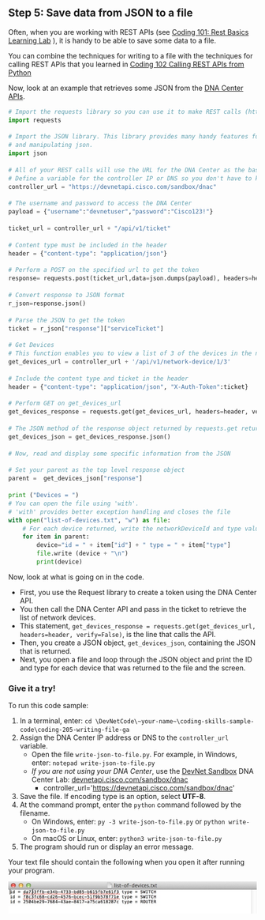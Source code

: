 ## Step 5: Save data from JSON to a file
Often, when you are working with REST APIs (see [Coding 101: Rest Basics Learning Lab](/lab/coding-101-rest-basics-ga/step/1) ), it is handy to be able to save some data to a file.

You can combine the techniques for writing to a file with the techniques for calling REST APIs that you learned in [Coding 102 Calling REST APIs from Python](/lab/coding-102-rest-python-ga/step/1)

Now, look at an example that retrieves some JSON from the [DNA Center APIs](https://developer.cisco.com/site/dna-center-rest-api/).

```python
# Import the requests library so you can use it to make REST calls (https://docs.python-requests.org/en/latest/index.html)
import requests

# Import the JSON library. This library provides many handy features for formatting, displaying
# and manipulating json.
import json

# All of your REST calls will use the URL for the DNA Center as the base URL
# Define a variable for the controller IP or DNS so you don't have to keep entering it
controller_url = "https://devnetapi.cisco.com/sandbox/dnac"

# The username and password to access the DNA Center
payload = {"username":"devnetuser","password":"Cisco123!"}

ticket_url = controller_url + "/api/v1/ticket"

# Content type must be included in the header
header = {"content-type": "application/json"}

# Perform a POST on the specified url to get the token
response= requests.post(ticket_url,data=json.dumps(payload), headers=header, verify=False)

# Convert response to JSON format
r_json=response.json()

# Parse the JSON to get the token
ticket = r_json["response"]["serviceTicket"]

# Get Devices
# This function enables you to view a list of 3 of the devices in the network(routers and switches).
get_devices_url = controller_url + '/api/v1/network-device/1/3'

# Include the content type and ticket in the header
header = {"content-type": "application/json", "X-Auth-Token":ticket}

# Perform GET on get_devices_url
get_devices_response = requests.get(get_devices_url, headers=header, verify=False)

# The JSON method of the response object returned by requests.get returns the request body in JSON format
get_devices_json = get_devices_response.json()

# Now, read and display some specific information from the JSON

# Set your parent as the top level response object
parent =  get_devices_json["response"]

print ("Devices = ")
# You can open the file using 'with'.
# 'with' provides better exception handling and closes the file
with open("list-of-devices.txt", "w") as file:
    # For each device returned, write the networkDeviceId and type value to the file
    for item in parent:
        device="id = " + item["id"] + " type = " + item["type"]
        file.write (device + "\n")
        print(device)

```
Now, look at what is going on in the code.

* First, you use the Request library to create a token using the DNA Center API.
* You then call the DNA Center API and pass in the ticket to retrieve the list of network devices.
* This statement, `get_devices_response = requests.get(get_devices_url, headers=header, verify=False)`, is the line that calls the API.
* Then, you create a JSON object, `get_devices_json`, containing the JSON that is returned.
* Next, you open a file and loop through the JSON object and print the ID and type for each device that was returned to the file and the screen.

### Give it a try!
To run this code sample:
1. In a terminal, enter:
    `cd \DevNetCode\~your-name~\coding-skills-sample-code\coding-205-writing-file-ga`
2. Assign the DNA Center IP address or DNS to the `controller_url` variable.
    * Open the file `write-json-to-file.py`. For example, in Windows, enter: `notepad write-json-to-file.py`
    * *If you are not using your DNA Center*, use the [DevNet Sandbox](https://developer.cisco.com/site/devnet/sandbox/) DNA Center Lab: [devnetapi.cisco.com/sandbox/dnac](https://devnetapi.cisco.com/sandbox/dnac)
        * controller_url='https://devnetapi.cisco.com/sandbox/dnac'
3. Save the file. If encoding type is an option, select **UTF-8**.
4. At the command prompt, enter the `python` command followed by the filename.
    * On Windows, enter: `py -3 write-json-to-file.py` or `python write-json-to-file.py`
    * On macOS or Linux, enter: `python3 write-json-to-file.py`
5. The program should run or display an error message.


Your text file should contain the following when you open it after running your program.

![](assets/images/step5-results.jpg)
